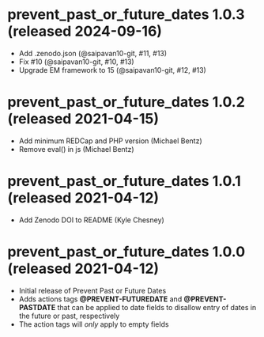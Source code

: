# prevent_past_or_future_dates 1.0.3 (released 2024-09-16)
- Add .zenodo.json (@saipavan10-git, #11, #13)
- Fix #10 (@saipavan10-git, #10, #13)
- Upgrade EM framework to 15 (@saipavan10-git, #12, #13)

# prevent_past_or_future_dates 1.0.2 (released 2021-04-15)
- Add minimum REDCap and PHP version (Michael Bentz)
- Remove eval() in js (Michael Bentz)

# prevent_past_or_future_dates 1.0.1 (released 2021-04-12)
 - Add Zenodo DOI to README (Kyle Chesney)

# prevent_past_or_future_dates 1.0.0 (released 2021-04-12)
 - Initial release of Prevent Past or Future Dates
 - Adds actions tags __@PREVENT-FUTUREDATE__ and __@PREVENT-PASTDATE__ that can be applied to date fields to disallow entry of dates in the future or past, respectively
 - The action tags will _only_ apply to empty fields
